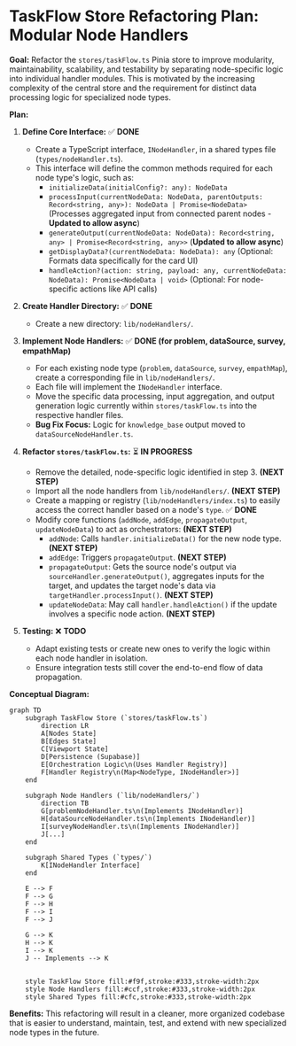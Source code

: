 # TaskFlow Store Refactoring Plan: Modular Node Handlers

**Goal:** Refactor the `stores/taskFlow.ts` Pinia store to improve modularity, maintainability, scalability, and testability by separating node-specific logic into individual handler modules. This is motivated by the increasing complexity of the central store and the requirement for distinct data processing logic for specialized node types.

**Plan:**

1.  **Define Core Interface:** ✅ **DONE**

    - Create a TypeScript interface, `INodeHandler`, in a shared types file (`types/nodeHandler.ts`).
    - This interface will define the common methods required for each node type's logic, such as:
      - `initializeData(initialConfig?: any): NodeData`
      - `processInput(currentNodeData: NodeData, parentOutputs: Record<string, any>): NodeData | Promise<NodeData>` (Processes aggregated input from connected parent nodes - **Updated to allow async**)
      - `generateOutput(currentNodeData: NodeData): Record<string, any> | Promise<Record<string, any>>` (**Updated to allow async**)
      - `getDisplayData?(currentNodeData: NodeData): any` (Optional: Formats data specifically for the card UI)
      - `handleAction?(action: string, payload: any, currentNodeData: NodeData): Promise<NodeData | void>` (Optional: For node-specific actions like API calls)

2.  **Create Handler Directory:** ✅ **DONE**

    - Create a new directory: `lib/nodeHandlers/`.

3.  **Implement Node Handlers:** ✅ **DONE (for problem, dataSource, survey, empathMap)**

    - For each existing node type (`problem`, `dataSource`, `survey`, `empathMap`), create a corresponding file in `lib/nodeHandlers/`.
    - Each file will implement the `INodeHandler` interface.
    - Move the specific data processing, input aggregation, and output generation logic currently within `stores/taskFlow.ts` into the respective handler files.
    - **Bug Fix Focus:** Logic for `knowledge_base` output moved to `dataSourceNodeHandler.ts`.

4.  **Refactor `stores/taskFlow.ts`:** ⏳ **IN PROGRESS**

    - Remove the detailed, node-specific logic identified in step 3. **(NEXT STEP)**
    - Import all the node handlers from `lib/nodeHandlers/`. **(NEXT STEP)**
    - Create a mapping or registry (`lib/nodeHandlers/index.ts`) to easily access the correct handler based on a node's `type`. ✅ **DONE**
    - Modify core functions (`addNode`, `addEdge`, `propagateOutput`, `updateNodeData`) to act as orchestrators: **(NEXT STEP)**
      - `addNode`: Calls `handler.initializeData()` for the new node type. **(NEXT STEP)**
      - `addEdge`: Triggers `propagateOutput`. **(NEXT STEP)**
      - `propagateOutput`: Gets the source node's output via `sourceHandler.generateOutput()`, aggregates inputs for the target, and updates the target node's data via `targetHandler.processInput()`. **(NEXT STEP)**
      - `updateNodeData`: May call `handler.handleAction()` if the update involves a specific node action. **(NEXT STEP)**

5.  **Testing:** ❌ **TODO**
    - Adapt existing tests or create new ones to verify the logic within each node handler in isolation.
    - Ensure integration tests still cover the end-to-end flow of data propagation.

**Conceptual Diagram:**

```mermaid
graph TD
    subgraph TaskFlow Store (`stores/taskFlow.ts`)
        direction LR
        A[Nodes State]
        B[Edges State]
        C[Viewport State]
        D[Persistence (Supabase)]
        E[Orchestration Logic\n(Uses Handler Registry)]
        F[Handler Registry\n(Map<NodeType, INodeHandler>)]
    end

    subgraph Node Handlers (`lib/nodeHandlers/`)
        direction TB
        G[problemNodeHandler.ts\n(Implements INodeHandler)]
        H[dataSourceNodeHandler.ts\n(Implements INodeHandler)]
        I[surveyNodeHandler.ts\n(Implements INodeHandler)]
        J[...]
    end

    subgraph Shared Types (`types/`)
        K[INodeHandler Interface]
    end

    E --> F
    F --> G
    F --> H
    F --> I
    F --> J

    G --> K
    H --> K
    I --> K
    J -- Implements --> K


    style TaskFlow Store fill:#f9f,stroke:#333,stroke-width:2px
    style Node Handlers fill:#ccf,stroke:#333,stroke-width:2px
    style Shared Types fill:#cfc,stroke:#333,stroke-width:2px

```

**Benefits:** This refactoring will result in a cleaner, more organized codebase that is easier to understand, maintain, test, and extend with new specialized node types in the future.
